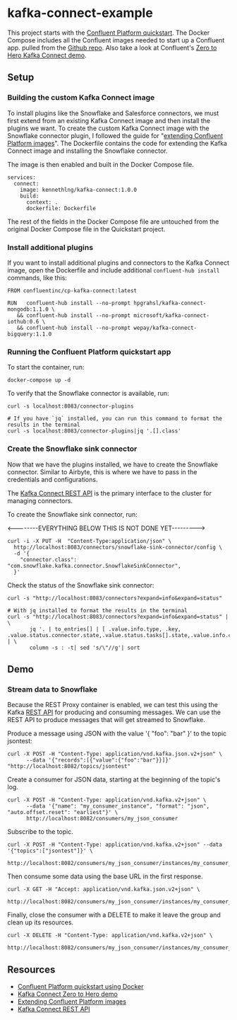 # kafka-connect-example

This project starts with the [Confluent Platform quickstart](https://docs.confluent.io/platform/current/platform-quickstart.html#quick-start-for-cp). The Docker Compose includes all the Confluent images needed to start up a Confluent app. pulled from the [Github repo](https://docs.confluent.io/platform/current/platform-quickstart.html#step-1-download-and-start-cp). Also take a look at Confluent's [Zero to Hero Kafka Connect demo](https://github.com/confluentinc/demo-scene/blob/master/kafka-connect-zero-to-hero/demo_zero-to-hero-with-kafka-connect.adoc).

## Setup

### Building the custom Kafka Connect image

To install plugins like the Snowflake and Salesforce connectors, we must first extend from an existing Kafka Connect image and then install the plugins we want. To create the custom Kafka Connect image with the Snowflake connector plugin, I followed the guide for "[extending Confluent Platform images](https://docs.confluent.io/platform/current/installation/docker/development.html#extend-cp-images)". The Dockerfile contains the code for extending the Kafka Connect image and installing the Snowflake connector.

The image is then enabled and built in the Docker Compose file.

```
services:
  connect:
    image: kennethlng/kafka-connect:1.0.0
    build:
      context: .
      dockerfile: Dockerfile
```

The rest of the fields in the Docker Compose file are untouched from the original Docker Compose file in the Quickstart project.

### Install additional plugins

If you want to install additional plugins and connectors to the Kafka Connect image, open the Dockerfile and include additional `confluent-hub install` commands, like this:

```
FROM confluentinc/cp-kafka-connect:latest

RUN   confluent-hub install --no-prompt hpgrahsl/kafka-connect-mongodb:1.1.0 \
   && confluent-hub install --no-prompt microsoft/kafka-connect-iothub:0.6 \
   && confluent-hub install --no-prompt wepay/kafka-connect-bigquery:1.1.0
```

### Running the Confluent Platform quickstart app

To start the container, run:

```
docker-compose up -d
```

To verify that the Snowflake connector is available, run:

```
curl -s localhost:8083/connector-plugins

# If you have `jq` installed, you can run this command to format the results in the terminal
curl -s localhost:8083/connector-plugins|jq '.[].class'
```

### Create the Snowflake sink connector

Now that we have the plugins installed, we have to create the Snowflake connector. Similar to Airbyte, this is where we have to pass in the credentials and configurations.

The [Kafka Connect REST API](https://docs.confluent.io/platform/current/connect/references/restapi.html#kconnect-rest-interface) is the primary interface to the cluster for managing connectors.

To create the Snowflake sink connector, run:

<--------EVERYTHING BELOW THIS IS NOT DONE YET--------->

```
curl -i -X PUT -H  "Content-Type:application/json" \
  http://localhost:8083/connectors/snowflake-sink-connector/config \
  -d '{
    "connector.class": "com.snowflake.kafka.connector.SnowflakeSinkConnector",
  }'
```

Check the status of the Snowflake sink connector:

```
curl -s "http://localhost:8083/connectors?expand=info&expand=status"

# With jq installed to format the results in the terminal
curl -s "http://localhost:8083/connectors?expand=info&expand=status" | \
       jq '. | to_entries[] | [ .value.info.type, .key, .value.status.connector.state,.value.status.tasks[].state,.value.info.config."connector.class"]|join(":|:")' | \
       column -s : -t| sed 's/\"//g'| sort
```

## Demo

### Stream data to Snowflake

Because the REST Proxy container is enabled, we can test this using the Kafka [REST API](https://docs.confluent.io/platform/current/kafka-rest/quickstart.html#produce-and-consume-json-messages) for producing and consuming messages. We can use the REST API to produce messages that will get streamed to Snowflake.

Produce a message using JSON with the value '{ "foo": "bar" }' to the topic jsontest:

```
curl -X POST -H "Content-Type: application/vnd.kafka.json.v2+json" \
      --data '{"records":[{"value":{"foo":"bar"}}]}' "http://localhost:8082/topics/jsontest"
```

Create a consumer for JSON data, starting at the beginning of the topic's log.

```
curl -X POST -H "Content-Type: application/vnd.kafka.v2+json" \
      --data '{"name": "my_consumer_instance", "format": "json", "auto.offset.reset": "earliest"}' \
      http://localhost:8082/consumers/my_json_consumer
```

Subscribe to the topic.

```
curl -X POST -H "Content-Type: application/vnd.kafka.v2+json" --data '{"topics":["jsontest"]}' \
 http://localhost:8082/consumers/my_json_consumer/instances/my_consumer_instance/subscription
```

Then consume some data using the base URL in the first response.

```
curl -X GET -H "Accept: application/vnd.kafka.json.v2+json" \
      http://localhost:8082/consumers/my_json_consumer/instances/my_consumer_instance/records
```

Finally, close the consumer with a DELETE to make it leave the group and clean up its resources.

```
curl -X DELETE -H "Content-Type: application/vnd.kafka.v2+json" \
      http://localhost:8082/consumers/my_json_consumer/instances/my_consumer_instance
```

## Resources

- [Confluent Platform quickstart using Docker](https://docs.confluent.io/platform/current/platform-quickstart.html#quick-start-for-cp)
- [Kafka Connect Zero to Hero demo](https://github.com/confluentinc/demo-scene/tree/master/kafka-connect-zero-to-hero)
- [Extending Confluent Platform images](https://docs.confluent.io/platform/current/installation/docker/development.html#extend-cp-images)
- [Kafka Connect REST API](https://docs.confluent.io/platform/current/connect/references/restapi.html#kconnect-rest-interface)

